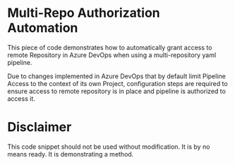 # Multi-Repo Authorization Automation
This piece of code demonstrates how to automatically grant access to remote Repository in Azure DevOps when using a multi-repository yaml pipeline.

Due to changes implemented in Azure DevOps that by default limit Pipeline Access to the context of its own Project, configuration steps are
required to ensure access to remote repository is in place and pipeline is authorized to access it.

# Disclaimer
This code snippet should not be used without modification. It is by no means ready. It is demonstrating a method.
